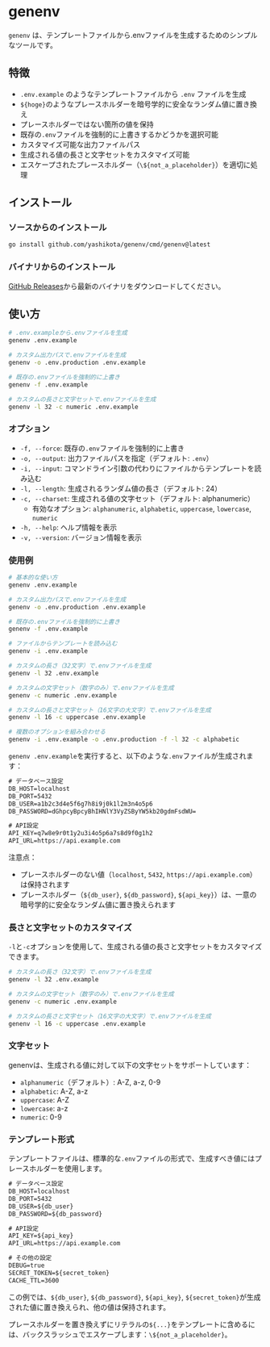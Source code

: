 # genenv

`genenv` は、テンプレートファイルから.envファイルを生成するためのシンプルなツールです。

## 特徴

- `.env.example` のようなテンプレートファイルから `.env` ファイルを生成
- `${hoge}`のようなプレースホルダーを暗号学的に安全なランダム値に置き換え
- プレースホルダーではない箇所の値を保持
- 既存の`.env`ファイルを強制的に上書きするかどうかを選択可能
- カスタマイズ可能な出力ファイルパス
- 生成される値の長さと文字セットをカスタマイズ可能
- エスケープされたプレースホルダー（`\${not_a_placeholder}`）を適切に処理

## インストール

### ソースからのインストール

```bash
go install github.com/yashikota/genenv/cmd/genenv@latest
```

### バイナリからのインストール

[GitHub Releases](https://github.com/yashikota/genenv/releases)から最新のバイナリをダウンロードしてください。

## 使い方

```bash
# .env.exampleから.envファイルを生成
genenv .env.example

# カスタム出力パスで.envファイルを生成
genenv -o .env.production .env.example

# 既存の.envファイルを強制的に上書き
genenv -f .env.example

# カスタムの長さと文字セットで.envファイルを生成
genenv -l 32 -c numeric .env.example
```

### オプション

- `-f, --force`: 既存の`.env`ファイルを強制的に上書き
- `-o, --output`: 出力ファイルパスを指定（デフォルト: `.env`）
- `-i, --input`: コマンドライン引数の代わりにファイルからテンプレートを読み込む
- `-l, --length`: 生成されるランダム値の長さ（デフォルト: 24）
- `-c, --charset`: 生成される値の文字セット（デフォルト: alphanumeric）
  - 有効なオプション: `alphanumeric`, `alphabetic`, `uppercase`, `lowercase`, `numeric`
- `-h, --help`: ヘルプ情報を表示
- `-v, --version`: バージョン情報を表示

### 使用例

```bash
# 基本的な使い方
genenv .env.example

# カスタム出力パスで.envファイルを生成
genenv -o .env.production .env.example

# 既存の.envファイルを強制的に上書き
genenv -f .env.example

# ファイルからテンプレートを読み込む
genenv -i .env.example

# カスタムの長さ（32文字）で.envファイルを生成
genenv -l 32 .env.example

# カスタムの文字セット（数字のみ）で.envファイルを生成
genenv -c numeric .env.example

# カスタムの長さと文字セット（16文字の大文字）で.envファイルを生成
genenv -l 16 -c uppercase .env.example

# 複数のオプションを組み合わせる
genenv -i .env.example -o .env.production -f -l 32 -c alphabetic
```

`genenv .env.example`を実行すると、以下のような`.env`ファイルが生成されます：

```txt
# データベース設定
DB_HOST=localhost
DB_PORT=5432
DB_USER=a1b2c3d4e5f6g7h8i9j0k1l2m3n4o5p6
DB_PASSWORD=dGhpcyBpcyBhIHNlY3VyZSByYW5kb20gdmFsdWU=

# API設定
API_KEY=q7w8e9r0t1y2u3i4o5p6a7s8d9f0g1h2
API_URL=https://api.example.com
```

注意点：

- プレースホルダーのない値（`localhost`, `5432`, `https://api.example.com`）は保持されます
- プレースホルダー（`${db_user}`, `${db_password}`, `${api_key}`）は、一意の暗号学的に安全なランダム値に置き換えられます

### 長さと文字セットのカスタマイズ

`-l`と`-c`オプションを使用して、生成される値の長さと文字セットをカスタマイズできます。

```bash
# カスタムの長さ（32文字）で.envファイルを生成
genenv -l 32 .env.example

# カスタムの文字セット（数字のみ）で.envファイルを生成
genenv -c numeric .env.example

# カスタムの長さと文字セット（16文字の大文字）で.envファイルを生成
genenv -l 16 -c uppercase .env.example
```

### 文字セット

genenvは、生成される値に対して以下の文字セットをサポートしています：

- `alphanumeric`（デフォルト）: A-Z, a-z, 0-9
- `alphabetic`: A-Z, a-z
- `uppercase`: A-Z
- `lowercase`: a-z
- `numeric`: 0-9

### テンプレート形式

テンプレートファイルは、標準的な`.env`ファイルの形式で、生成すべき値にはプレースホルダーを使用します。

```txt
# データベース設定
DB_HOST=localhost
DB_PORT=5432
DB_USER=${db_user}
DB_PASSWORD=${db_password}

# API設定
API_KEY=${api_key}
API_URL=https://api.example.com

# その他の設定
DEBUG=true
SECRET_TOKEN=${secret_token}
CACHE_TTL=3600
```

この例では、`${db_user}`, `${db_password}`, `${api_key}`, `${secret_token}`が生成された値に置き換えられ、他の値は保持されます。

プレースホルダーを置き換えずにリテラルの`${...}`をテンプレートに含めるには、バックスラッシュでエスケープします：`\${not_a_placeholder}`。
